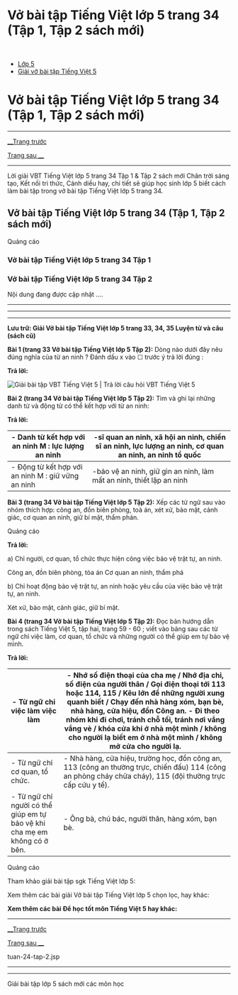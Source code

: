 # Vở bài tập Tiếng Việt lớp 5 trang 34 (Tập 1, Tập 2 sách mới)

﻿

  * [Lớp 5](https://vietjack.com/series/lop-5.jsp)
  * [Giải vở bài tập Tiếng Việt 5](https://vietjack.com/giai-vo-bai-tap-tieng-viet-5/index.jsp)



# Vở bài tập Tiếng Việt lớp 5 trang 34 (Tập 1, Tập 2 sách mới)

* * *

[__Trang trước](https://vietjack.com/giai-vo-bai-tap-tieng-viet-5/tuan-24-tap-2.jsp)

[Trang sau __](https://vietjack.com/giai-vo-bai-tap-tieng-viet-5/tuan-24-tap-2.jsp)

* * *

Lời giải VBT Tiếng Việt lớp 5 trang 34 Tập 1 & Tập 2 sách mới Chân trời sáng tạo, Kết nối tri thức, Cánh diều hay, chi tiết sẽ giúp học sinh lớp 5 biết cách làm bài tập trong vở bài tập Tiếng Việt lớp 5 trang 34.

## Vở bài tập Tiếng Việt lớp 5 trang 34 (Tập 1, Tập 2 sách mới)

Quảng cáo

### Vở bài tập Tiếng Việt lớp 5 trang 34 Tập 1

### Vở bài tập Tiếng Việt lớp 5 trang 34 Tập 2

Nội dung đang được cập nhật ....

* * *

* * *

* * *

**Lưu trữ: Giải Vở bài tập Tiếng Việt lớp 5 trang 33, 34, 35 Luyện từ và câu (sách cũ)**

**Bài 1 (trang 33 Vở bài tập Tiếng Việt lớp 5 Tập 2):** Dòng nào dưới đây nêu đúng nghĩa của từ an ninh ? Đánh dấu x vào ☐ trước ý trả lời đúng :

**Trả lời:**

![Giải bài tập VBT Tiếng Việt 5 | Trả lời câu hỏi VBT Tiếng Việt 5](https://vietjack.com/giai-vo-bai-tap-tieng-viet-5/images/luyen-tu-va-cau-tuan-24-trang-33-34-35-tap-2.PNG)

**Bài 2 (trang 34 Vở bài tập Tiếng Việt lớp 5 Tập 2):** Tìm và ghi lại những danh từ và động từ có thể kết hợp với từ an ninh:

**Trả lời:**

\- Danh từ kết hợp với an ninh M : lực lượng an ninh  | -sĩ quan an ninh, xã hội an ninh, chiến sĩ an ninh, lực lượng an ninh, cơ quan an ninh, an ninh tổ quốc   
---|---  
\- Động từ kết hợp với an ninh  M : giữ vững an ninh  | -bảo vệ an ninh, giữ gìn an ninh, làm mất an ninh, thiết lập an ninh  
  
**Bài 3 (trang 34 Vở bài tập Tiếng Việt lớp 5 Tập 2):** Xếp các từ ngữ sau vào nhóm thích hợp: công an, đồn biên phòng, toà án, xét xử, bảo mật, cảnh giác, cơ quan an ninh, giữ bí mật, thẩm phán.

Quảng cáo

**Trả lời:**

a) Chỉ người, cơ quan, tổ chức thực hiện công việc bảo vệ trật tự, an ninh. 

Công an, đồn biên phòng, tòa án Cơ quan an ninh, thẩm phá 

b) Chỉ hoạt động bảo vệ trật tự, an ninh hoặc yêu cầu của việc bảo vệ trật tự, an ninh. 

Xét xử, bảo mật, cảnh giác, giữ bí mật. 

**Bài 4 (trang 34 Vở bài tập Tiếng Việt lớp 5 Tập 2):** Đọc bản hướng dẫn trong sách Tiếng Việt 5, tập hai, trang 59 - 60 ; viết vào bảng sau các từ ngữ chỉ việc làm, cơ quan, tổ chức và những người có thể giúp em tự bảo vệ mình.

**Trả lời:**

\- Từ ngữ chỉ việc làm việc làm |  \- Nhớ số điện thoại của cha mẹ / Nhớ địa chỉ, số điện của người thân / Gọi điện thoại tới 113 hoặc 114, 115 / Kêu lớn để những người xung quanh biết / Chạy đến nhà hàng xóm, bạn bè, nhà hàng, cửa hiệu, đồn Công an.  \- Đi theo nhóm khi đi chơi, tránh chỗ tối, tránh nơi vắng vắng vẻ / khóa cửa khi ở nhà một mình / không cho người lạ biết em ở nhà một mình / không mở cửa cho người lạ.   
---|---  
\- Từ ngữ chỉ cơ quan, tổ chức. |  \- Nhà hàng, cửa hiệu, trường học, đồn công an, 113 (công an thường trực, chiến đấu) 114 (công an phòng cháy chữa cháy), 115 (đội thường trực cấp cứu y tế).   
\- Từ ngữ chỉ người có thể giúp em tự bảo vệ khi cha mẹ em không có ở bên. |  \- Ông bà, chú bác, người thân, hàng xóm, bạn bè.   
  
Quảng cáo

Tham khảo giải bài tập sgk Tiếng Việt lớp 5:

Xem thêm các bài giải Vở bài tập Tiếng Việt lớp 5 chọn lọc, hay khác:

**Xem thêm các bài Để học tốt môn Tiếng Việt 5 hay khác:**

* * *

[__Trang trước](https://vietjack.com/giai-vo-bai-tap-tieng-viet-5/tuan-24-tap-2.jsp)

[Trang sau __](https://vietjack.com/giai-vo-bai-tap-tieng-viet-5/tuan-24-tap-2.jsp)

tuan-24-tap-2.jsp

* * *

* * *

Giải bài tập lớp 5 sách mới các môn học
